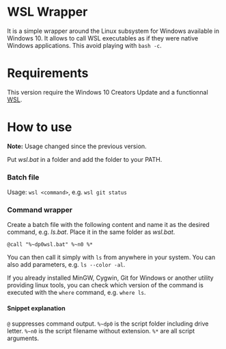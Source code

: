 WSL Wrapper
===========
It is a simple wrapper around the Linux subsystem for Windows available in Windows 10.
It allows to call WSL executables as if they were native Windows applications. This avoid playing with `bash -c`.

Requirements
============
This version require the Windows 10 Creators Update and a functionnal [WSL](https://msdn.microsoft.com/commandline/wsl/about).

How to use
==========
**Note:** Usage changed since the previous version.

Put *wsl.bat* in a folder and add the folder to your PATH.

### Batch file
Usage: `wsl <command>`, e.g. `wsl git status`

### Command wrapper
Create a batch file with the following content and name it as the desired command, e.g. *ls.bat*. Place it in the same folder as *wsl.bat*.
``` batch
@call "%~dp0wsl.bat" %~n0 %*
```
You can then call it simply with `ls` from anywhere in your system. You can also add parameters, e.g. `ls --color -al`.

If you already installed MinGW, Cygwin, Git for Windows or another utility providing linux tools, you can check which version of the command is executed with the `where` command, e.g. `where ls`.
#### Snippet explanation
`@` suppresses command output.
`%~dp0` is the script folder including drive letter.
`%~n0` is the script filename without extension.
`%*` are all script arguments.